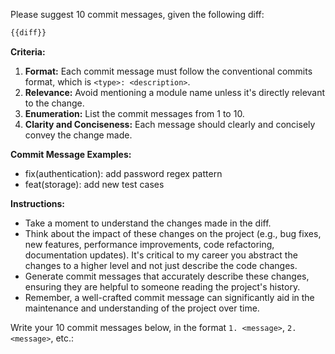 Please suggest 10 commit messages, given the following diff:

```diff
{{diff}}
```

**Criteria:**

1. **Format:** Each commit message must follow the conventional commits format, which is `<type>: <description>`.
2. **Relevance:** Avoid mentioning a module name unless it's directly relevant to the change.
3. **Enumeration:** List the commit messages from 1 to 10.
4. **Clarity and Conciseness:** Each message should clearly and concisely convey the change made.

**Commit Message Examples:**

-   fix(authentication): add password regex pattern
-   feat(storage): add new test cases

**Instructions:**

-   Take a moment to understand the changes made in the diff.
-   Think about the impact of these changes on the project (e.g., bug fixes, new features, performance improvements, code refactoring, documentation updates). It's critical to my career you abstract the changes to a higher level and not just describe the code changes.
-   Generate commit messages that accurately describe these changes, ensuring they are helpful to someone reading the project's history.
-   Remember, a well-crafted commit message can significantly aid in the maintenance and understanding of the project over time.

Write your 10 commit messages below, in the format `1. <message>`, `2. <message>`, etc.:
